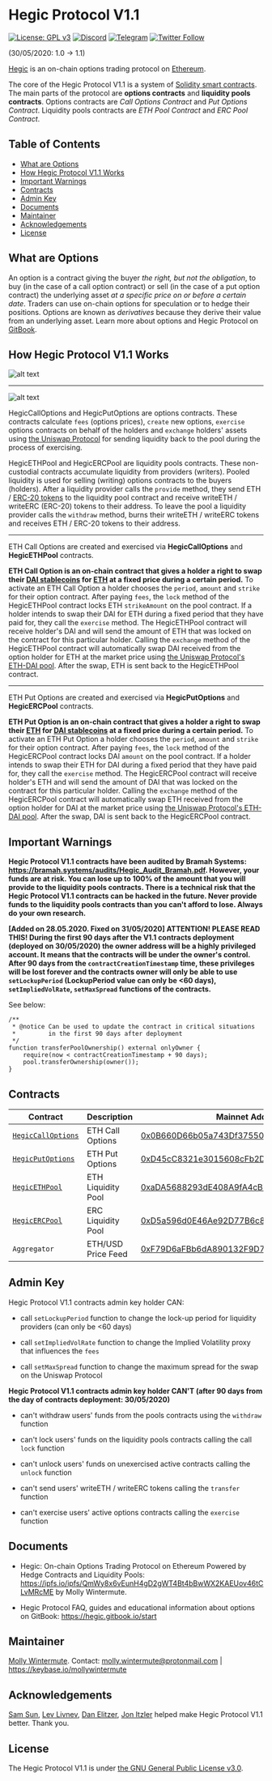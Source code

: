 # Hegic Protocol V1.1

[![License: GPL v3](https://img.shields.io/badge/License-GPLv3-blue.svg)](https://www.gnu.org/licenses/gpl-3.0) [![Discord](https://img.shields.io/discord/679629806043660298?color=768AD4&label=Discord&logo=discord&logoColor=768AD4)](https://discordapp.com/channels/679629806043660298/) [![Telegram](https://img.shields.io/badge/chat-on%20Telegram-9cf.svg)](https://t.me/HegicOptions) [![Twitter Follow](https://img.shields.io/twitter/follow/HegicOptions?style=social)](https://twitter.com/HegicOptions)

(30/05/2020: 1.0 → 1.1)

[Hegic](https://www.hegic.co) is an on-chain options trading protocol on [Ethereum](https://github.com/ethereum).

The core of the Hegic Protocol V1.1 is a system of [Solidity smart contracts](https://github.com/ethereum/solidity). The main parts of the protocol are **options contracts** and **liquidity pools contracts**. Options contracts are _Call Options Contract_ and _Put Options Contract_. Liquidity pools contracts are _ETH Pool Contract_ and _ERC Pool Contract_.

## Table of Contents

- [What are Options](#what-are-options)
- [How Hegic Protocol V1.1 Works](#how-hegic-protocol-v11-works)
- [Important Warnings](#important-warnings)
- [Contracts](#contracts)
- [Admin Key](#admin-key)
- [Documents](#documents)
- [Maintainer](#maintainer)
- [Acknowledgements](#acknowledgements)
- [License](#license)

## What are Options

An option is a contract giving the buyer _the right, but not the obligation_, to buy (in the case of a call option contract) or sell (in the case of a put option contract) the underlying asset _at a specific price on or before a certain date_. Traders can use on-chain options for speculation or to hedge their positions. Options are known as _derivatives_ because they derive their value from an underlying asset. Learn more about options and Hegic Protocol on [GitBook](https://hegic.gitbook.io/start/).

## How Hegic Protocol V1.1 Works

![alt text](https://i.imgur.com/m1Soox3.png) 

---

![alt text](https://i.imgur.com/Zwq9Gwx.png)

HegicCallOptions and HegicPutOptions are options contracts. These contracts calculate `fees` (options prices), `create` new options, `exercise` options contracts on behalf of the holders and `exchange` holders' assets using [the Uniswap Protocol](https://github.com/Uniswap) for sending liquidity back to the pool during the process of exercising.

HegicETHPool and HegicERCPool are liquidity pools contracts. These non-custodial contracts accumulate liquidity from providers (writers). Pooled liquidity is used for selling (writing) options contracts to the buyers (holders). After a liquidity provider calls the `provide` method, they send ETH / [ERC-20 tokens](https://eips.ethereum.org/EIPS/eip-20) to the liquidity pool contract and receive writeETH / writeERC (ERC-20) tokens to their address. To leave the pool a liquidity provider calls the `withdraw` method, burns their writeETH / writeERC tokens and receives ETH / ERC-20 tokens to their address.

---

ETH Call Options are created and exercised via **HegicCallOptions** and **HegicETHPool** contracts.

**ETH Call Option is an on-chain contract that gives a holder a right to swap their [DAI stablecoins](https://github.com/makerdao/dss) for [ETH](https://ethereum.org/eth/) at a fixed price during a certain period.** To activate an ETH Call Option a holder chooses the `period`, `amount` and `strike` for their option contract. After paying `fees`, the `lock` method of the HegicETHPool contract locks ETH `strikeAmount` on the pool contract. If a holder intends to swap their DAI for ETH during a fixed period that they have paid for, they call the `exercise` method. The HegicETHPool contract will receive holder's DAI and will send the amount of ETH that was locked on the contract for this particular holder. Calling the `exchange` method of the HegicETHPool contract will automatically swap DAI received from the option holder for ETH at the market price using [the Uniswap Protocol's ETH-DAI pool](https://uniswap.info/token/0x6b175474e89094c44da98b954eedeac495271d0f). After the swap, ETH is sent back to the HegicETHPool contract.

---

ETH Put Options are created and exercised via **HegicPutOptions** and **HegicERCPool** contracts.

**ETH Put Option is an on-chain contract that gives a holder a right to swap their [ETH](https://ethereum.org/eth/) for [DAI stablecoins](https://github.com/makerdao/dss) at a fixed price during a certain period.** To activate an ETH Put Option a holder chooses the `period`, `amount` and `strike` for their option contract. After paying `fees`, the `lock` method of the HegicERCPool contract locks DAI `amount` on the pool contract. If a holder intends to swap their ETH for DAI during a fixed period that they have paid for, they call the `exercise` method. The HegicERCPool contract will receive holder's ETH and will send the amount of DAI that was locked on the contract for this particular holder. Calling the `exchange` method of the HegicERCPool contract will automatically swap ETH received from the option holder for DAI at the market price using [the Uniswap Protocol's ETH-DAI pool](https://uniswap.info/token/0x6b175474e89094c44da98b954eedeac495271d0f). After the swap, DAI is sent back to the HegicERCPool contract.

## Important Warnings

**Hegic Protocol V1.1 contracts have been audited by Bramah Systems: https://bramah.systems/audits/Hegic_Audit_Bramah.pdf. However, your funds are at risk. You can lose up to 100% of the amount that you will provide to the liquidity pools contracts. There is a technical risk that the Hegic Protocol V1.1 contracts can be hacked in the future. Never provide funds to the liquidity pools contracts than you can't afford to lose. Always do your own research.**

**[Added on 28.05.2020. Fixed on 31/05/2020] ATTENTION! PLEASE READ THIS! During the first 90 days after the V1.1 contracts deployment (deployed on 30/05/2020) the owner address will be a highly privileged account. It means that the contracts will be under the owner's control. After 90 days from the `contractCreationTimestamp` time, these privileges will be lost forever and the contracts owner will only be able to use `setLockupPeriod` (LockupPeriod value can only be <60 days), `setImpliedVolRate`, `setMaxSpread` functions of the contracts.**

See below: 

    /**
     * @notice Can be used to update the contract in critical situations
     *         in the first 90 days after deployment
     */
    function transferPoolOwnership() external onlyOwner {
        require(now < contractCreationTimestamp + 90 days);
        pool.transferOwnership(owner());
    }

## Contracts

| Contract                                                                                               | Description        | Mainnet Address                                                                                                       |
| ------------------------------------------------------------------------------------------------------ | ------------------ | --------------------------------------------------------------------------------------------------------------------- |
| [`HegicCallOptions`](https://github.com/hegic/contracts-v1/blob/master/contracts/HegicCallOptions.sol) | ETH Call Options   | [0x0B660D66b05a743Df3755058c2e63d5a5f2bA2F7](https://etherscan.io/address/0x0B660D66b05a743Df3755058c2e63d5a5f2bA2F7) |
| [`HegicPutOptions`](https://github.com/hegic/contracts-v1/blob/master/contracts/HegicPutOptions.sol)   | ETH Put Options    | [0xD45cC8321e3015608cFb2D51668FFE03db80f3BE](https://etherscan.io/address/0xD45cC8321e3015608cFb2D51668FFE03db80f3BE) |
| [`HegicETHPool`](https://github.com/hegic/contracts-v1/blob/master/contracts/HegicETHPool.sol)         | ETH Liquidity Pool | [0xaDA5688293dE408A9fA4cB708F9003D140BD99cb](https://etherscan.io/address/0xaDA5688293dE408A9fA4cB708F9003D140BD99cb) |
| [`HegicERCPool`](https://github.com/hegic/contracts-v1/blob/master/contracts/HegicERCPool.sol)         | ERC Liquidity Pool | [0xD5a596d0E46Ae92D77B6c8b63848b02baDA3D7bA](https://etherscan.io/address/0xD5a596d0E46Ae92D77B6c8b63848b02baDA3D7bA) |
| `Aggregator`                                                                                           | ETH/USD Price Feed | [0xF79D6aFBb6dA890132F9D7c355e3015f15F3406F](https://etherscan.io/address/0xF79D6aFBb6dA890132F9D7c355e3015f15F3406F) |

## Admin Key

Hegic Protocol V1.1 contracts admin key holder CAN:

- call `setLockupPeriod` function to change the lock-up period for liquidity providers (can only be <60 days)

- call `setImpliedVolRate` function to change the Implied Volatility proxy that influences the `fees`

- call `setMaxSpread` function to change the maximum spread for the swap on the Uniswap Protocol

**Hegic Protocol V1.1 contracts admin key holder CAN'T (after 90 days from the day of contracts deployment: 30/05/2020)**

- can't withdraw users' funds from the pools contracts using the `withdraw` function

- can't lock users' funds on the liquidity pools contracts calling the call `lock` function

- can't unlock users' funds on unexercised active contracts calling the `unlock` function

- can't send users' writeETH / writeERC tokens calling the `transfer` function

- can't exercise users' active options contracts calling the `exercise` function

## Documents

- Hegic: On-chain Options Trading Protocol on Ethereum Powered by Hedge Contracts and Liquidity Pools: https://ipfs.io/ipfs/QmWy8x6vEunH4gD2gWT4Bt4bBwWX2KAEUov46tCLvMRcME by Molly Wintermute.

- Hegic Protocol FAQ, guides and educational information about options on GitBook: https://hegic.gitbook.io/start

## Maintainer

[Molly Wintermute](https://github.com/0mllwntrmt3). Contact: molly.wintermute@protonmail.com | https://keybase.io/mollywintermute

## Acknowledgements

[Sam Sun](https://github.com/samczsun), [Lev Livnev](https://github.com/livnev), [Dan Elitzer](https://github.com/delitzer), [Jon Itzler](https://github.com/itzler) helped make Hegic Protocol V1.1 better. Thank you.

## License

The Hegic Protocol V1.1 is under [the GNU General Public License v3.0](https://www.gnu.org/licenses/gpl-3.0).
